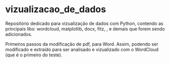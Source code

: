 # vizualizacao_de_dados
Repositório dedicado para vizualização de dados com Python, contendo as principais libs: wordcloud, matplotlib, docx, fitz, , e demais que forem sendo adicionados. 

Primeiros passos da modificação de pdf, para Word. Assim, podendo ser modificado e extraído para ser analisado e vizualizado com o WordCloud (que é o primeiro do teste).